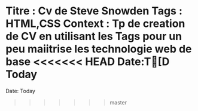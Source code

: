 Titre : Cv de Steve Snowden
Tags : HTML,CSS
Context : Tp de creation de CV en utilisant les Tags pour un peu maiitrise les technologie web de base
<<<<<<< HEAD
Date:T[D Today
=======
Date: Today
>>>>>>> master
